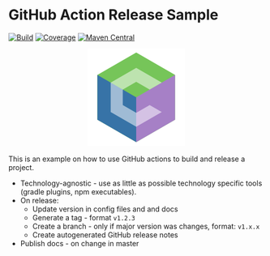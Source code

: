 # GitHub Action Release Sample

[![Build](https://github.com/coditory/actions-release-sample/actions/workflows/build.yml/badge.svg)](https://github.com/coditory/actions-release-sample/actions/workflows/build.yml)
[![Coverage](https://codecov.io/gh/coditory/actions-release-sample/branch/main/graph/badge.svg)](https://codecov.io/gh/coditory/actions-release-sample)
[![Maven Central](https://maven-badges.herokuapp.com/maven-central/com.coditory.sample/actions-release-sample/badge.svg)](https://search.maven.org/search?q=com.coditory.sample)

<div style="text-align: center">
<img src="assets/img/logo.png" alt="Project Logo">
</div>

This is an example on how to use GitHub actions to build and release a project.

- Technology-agnostic - use as little as possible technology specific tools (gradle plugins, npm executables).
- On release:
    - Update version in config files and and docs
    - Generate a tag - format `v1.2.3`
    - Create a branch - only if major version was changes, format: `v1.x.x`
    - Create autogenerated GitHub release notes
- Publish docs - on change in master
